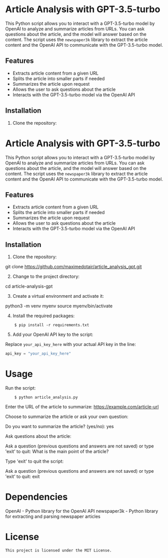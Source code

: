 # Article Analysis with GPT-3.5-turbo

This Python script allows you to interact with a GPT-3.5-turbo model by OpenAI to analyze and summarize articles from URLs. You can ask questions about the article, and the model will answer based on the content. The script uses the `newspaper3k` library to extract the article content and the OpenAI API to communicate with the GPT-3.5-turbo model.

## Features

- Extracts article content from a given URL
- Splits the article into smaller parts if needed
- Summarizes the article upon request
- Allows the user to ask questions about the article
- Interacts with the GPT-3.5-turbo model via the OpenAI API

## Installation

1. Clone the repository:


# Article Analysis with GPT-3.5-turbo

This Python script allows you to interact with a GPT-3.5-turbo model by OpenAI to analyze and summarize articles from URLs. You can ask questions about the article, and the model will answer based on the content. The script uses the `newspaper3k` library to extract the article content and the OpenAI API to communicate with the GPT-3.5-turbo model.

## Features

- Extracts article content from a given URL
- Splits the article into smaller parts if needed
- Summarizes the article upon request
- Allows the user to ask questions about the article
- Interacts with the GPT-3.5-turbo model via the OpenAI API

## Installation

1. Clone the repository:

git clone https://github.com/maximedotair/article_analysis_gpt.git

2. Change to the project directory:

cd article-analysis-gpt

3. Create a virtual environment and activate it:

python3 -m venv myenv
source myenv/bin/activate

4. Install the required packages:

`    $ pip install -r requirements.txt`

5. Add your OpenAI API key to the script:

Replace `your_api_key_here` with your actual API key in the line:

```python
api_key = "your_api_key_here"
```

# Usage
Run the script:

`    $ python article_analysis.py`

Enter the URL of the article to summarize: https://example.com/article-url

Choose to summarize the article or ask your own question:

Do you want to summarize the article? (yes/no): yes

Ask questions about the article:

Ask a question (previous questions and answers are not saved) or type 'exit' to quit: What is the main point of the article?

Type 'exit' to quit the script:

Ask a question (previous questions and answers are not saved) or type 'exit' to quit: exit

# Dependencies
 OpenAI - Python library for the OpenAI API
 newspaper3k - Python library for extracting and parsing newspaper articles

# License
    This project is licensed under the MIT License.
